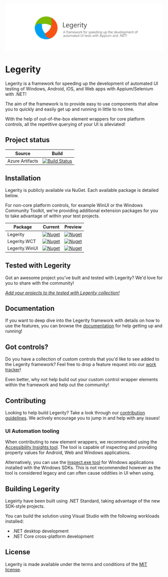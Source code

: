 <img src="assets/ProjectBanner.png" alt="Legerity project banner" />

# Legerity

Legerity is a framework for speeding up the development of automated UI testing of Windows, Android, iOS, and Web apps with Appium/Selenium with .NET!

The aim of the framework is to provide easy to use components that allow you to quickly and easily get up and running in little to no time. 

With the help of out-of-the-box element wrappers for core platform controls, all the repetitive querying of your UI is alleviated! 

## Project status

| Source | Build |
| ------ | ------ |
| Azure Artifacts | [![Build Status](https://dev.azure.com/jamesmcroft/GitHub/_apis/build/status/MADE-Apps.legerity?branchName=main)](https://dev.azure.com/jamesmcroft/GitHub/_build/latest?definitionId=37&branchName=main) |

## Installation

Legerity is publicly available via NuGet. Each available package is detailed below. 

For non-core platform controls, for example WinUI or the Windows Community Toolkit, we're providing additional extension packages for you to take advantage of within your test projects.

| Package | Current | Preview |
| ------ | ------ | ------ |
| Legerity | [![Nuget](https://img.shields.io/nuget/v/Legerity.svg)](https://www.nuget.org/packages/Legerity/) | [![Nuget](https://img.shields.io/nuget/vpre/Legerity.svg)](https://www.nuget.org/packages/Legerity/) |
| Legerity.WCT | [![Nuget](https://img.shields.io/nuget/v/Legerity.WCT.svg)](https://www.nuget.org/packages/Legerity.WCT/) | [![Nuget](https://img.shields.io/nuget/vpre/Legerity.WCT.svg)](https://www.nuget.org/packages/Legerity.WCT/) |
| Legerity.WinUI | [![Nuget](https://img.shields.io/nuget/v/Legerity.WinUI.svg)](https://www.nuget.org/packages/Legerity.WinUI/) | [![Nuget](https://img.shields.io/nuget/vpre/Legerity.WinUI.svg)](https://www.nuget.org/packages/Legerity.WinUI/) |

## Tested with Legerity

Got an awesome project you've built and tested with Legerity? We'd love for you to share with the community!

[*Add your projects to the tested with Legerity collection!*](YOUR_PROJECTS.md)

## Documentation

If you want to deep dive into the Legerity framework with details on how to use the features, you can browse the [documentation](docs/README.md) for help getting up and running!

## Got controls?

Do you have a collection of custom controls that you'd like to see added to the Legerity framework? Feel free to drop a feature request into our [work tracker](https://github.com/MADE-Apps/legerity/issues)!

Even better, why not help build out your custom control wrapper elements within the framework and help out the community!

## Contributing 

Looking to help build Legerity? Take a look through our [contribution guidelines](CONTRIBUTING.md). We actively encourage you to jump in and help with any issues!

### UI Automation tooling

When contributing to new element wrappers, we recommended using the [Accessibility Insights tool](https://accessibilityinsights.io/en/). The tool is capable of inspecting and providing property values for Android, Web and Windows applications.

Alternatively, you can use the [Inspect.exe tool](https://docs.microsoft.com/en-us/windows/win32/winauto/inspect-objects) for Windows applications installed with the Windows SDKs. This is not recommended however as the tool is considered legacy and can often cause oddities in UI when using. 

## Building Legerity

Legeirty have been built using .NET Standard, taking advantage of the new SDK-style projects.

You can build the solution using Visual Studio with the following workloads installed:

- .NET desktop development
- .NET Core cross-platform development

## License

Legerity is made available under the terms and conditions of the [MIT license](LICENSE).
